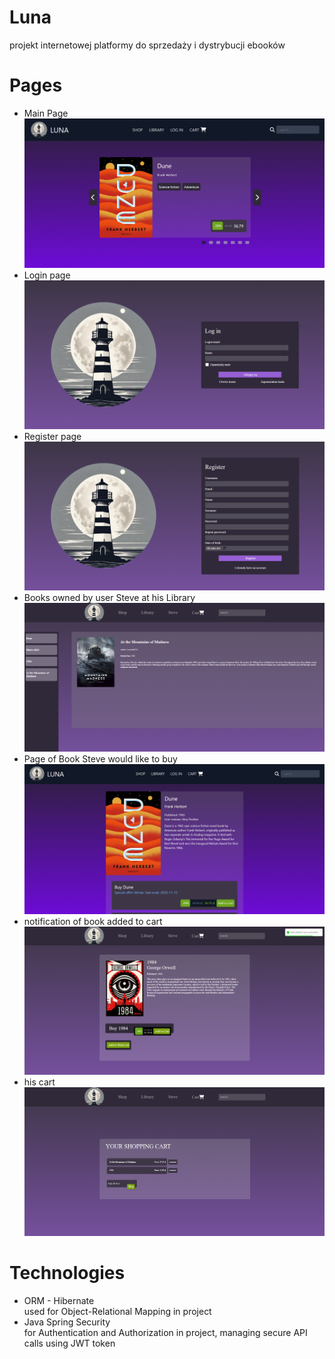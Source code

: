 # Luna
projekt internetowej platformy do sprzedaży i dystrybucji ebooków

# Pages
* Main Page
![shop-dune.png](readme-images/shop-dune.png)
* Login page
![img_1.png](readme-images/img_1.png)
* Register page
![img_2.png](readme-images/img_2.png)
* Books owned by user Steve at his Library
![img_3.png](readme-images/img_3.png)
* Page of Book Steve would like to buy
![img_4.png](readme-images/dune-page.png)
* notification of book added to cart
![img_5.png](readme-images/img_5.png)
* his cart
![img_7.png](readme-images/img_7.png)

# Technologies

* ORM - Hibernate  
used for Object-Relational Mapping in project
* Java Spring Security  
for Authentication and Authorization in project, managing secure API calls using JWT token